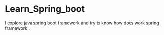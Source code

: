 # Learn_Spring_boot
I explore java spring boot framework and try to know how does work spring framework .
